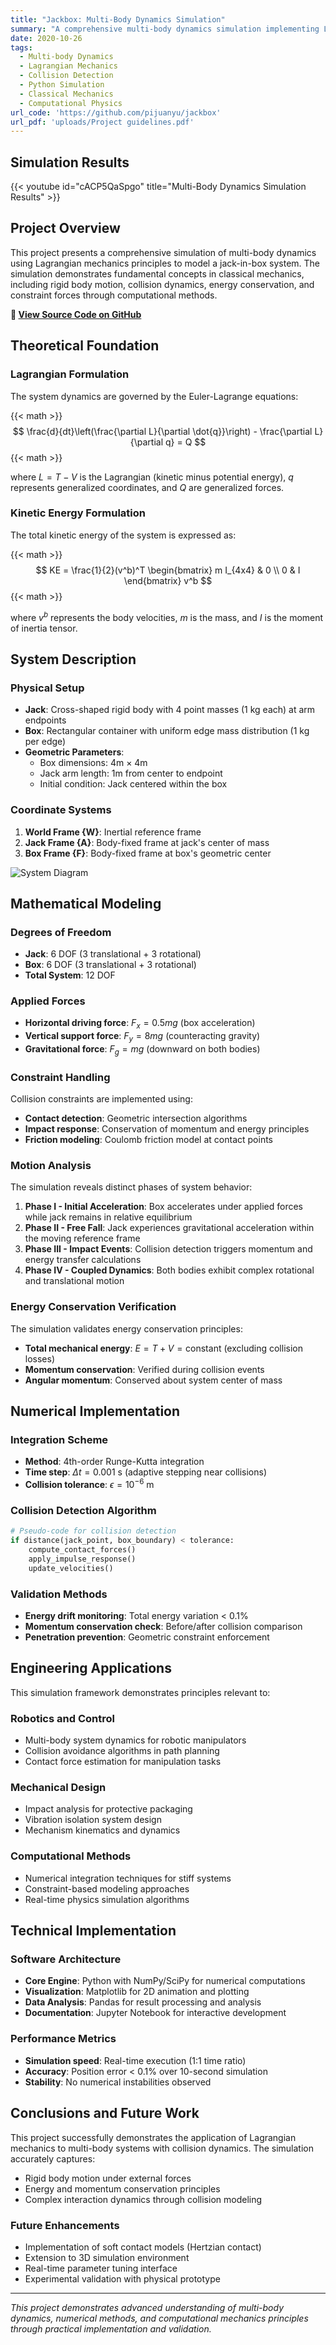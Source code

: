 ```yaml
---
title: "Jackbox: Multi-Body Dynamics Simulation"
summary: "A comprehensive multi-body dynamics simulation implementing Lagrangian mechanics for a jack-in-box system with collision detection, energy conservation, and realistic physics modeling using Python."
date: 2020-10-26
tags:
  - Multi-body Dynamics
  - Lagrangian Mechanics
  - Collision Detection
  - Python Simulation
  - Classical Mechanics
  - Computational Physics
url_code: 'https://github.com/pijuanyu/jackbox'
url_pdf: 'uploads/Project guidelines.pdf'
---
```


## Simulation Results

{{< youtube id="cACP5QaSpgo" title="Multi-Body Dynamics Simulation Results" >}}

## Project Overview

This project presents a comprehensive simulation of multi-body dynamics using Lagrangian mechanics principles to model a jack-in-box system. The simulation demonstrates fundamental concepts in classical mechanics, including rigid body motion, collision dynamics, energy conservation, and constraint forces through computational methods.

**🔗 [View Source Code on GitHub](https://github.com/pijuanyu/jackbox)**

## Theoretical Foundation

### Lagrangian Formulation

The system dynamics are governed by the Euler-Lagrange equations:

{{< math >}}
$$
\frac{d}{dt}\left(\frac{\partial L}{\partial \dot{q}}\right) - \frac{\partial L}{\partial q} = Q
$$
{{< math >}}

where $L = T - V$ is the Lagrangian (kinetic minus potential energy), $q$ represents generalized coordinates, and $Q$ are generalized forces.

### Kinetic Energy Formulation

The total kinetic energy of the system is expressed as:

{{< math >}}
$$
KE = \frac{1}{2}(v^b)^T \begin{bmatrix} m I_{4x4} & 0 \\ 0 & I \end{bmatrix} v^b
$$
{{< math >}}

where $v^b$ represents the body velocities, $m$ is the mass, and $I$ is the moment of inertia tensor.

## System Description

### Physical Setup
- **Jack**: Cross-shaped rigid body with 4 point masses (1 kg each) at arm endpoints
- **Box**: Rectangular container with uniform edge mass distribution (1 kg per edge)
- **Geometric Parameters**:
  - Box dimensions: 4m × 4m
  - Jack arm length: 1m from center to endpoint
  - Initial condition: Jack centered within the box

### Coordinate Systems
1. **World Frame {W}**: Inertial reference frame
2. **Jack Frame {A}**: Body-fixed frame at jack's center of mass
3. **Box Frame {F}**: Body-fixed frame at box's geometric center

![System Diagram](system.png "Jack-in-box multi-body system configuration")

## Mathematical Modeling

### Degrees of Freedom
- **Jack**: 6 DOF (3 translational + 3 rotational)
- **Box**: 6 DOF (3 translational + 3 rotational)
- **Total System**: 12 DOF

### Applied Forces
- **Horizontal driving force**: $F_x = 0.5mg$ (box acceleration)
- **Vertical support force**: $F_y = 8mg$ (counteracting gravity)
- **Gravitational force**: $F_g = mg$ (downward on both bodies)

### Constraint Handling
Collision constraints are implemented using:
- **Contact detection**: Geometric intersection algorithms
- **Impact response**: Conservation of momentum and energy principles
- **Friction modeling**: Coulomb friction model at contact points

### Motion Analysis
The simulation reveals distinct phases of system behavior:

1. **Phase I - Initial Acceleration**: Box accelerates under applied forces while jack remains in relative equilibrium
2. **Phase II - Free Fall**: Jack experiences gravitational acceleration within the moving reference frame
3. **Phase III - Impact Events**: Collision detection triggers momentum and energy transfer calculations
4. **Phase IV - Coupled Dynamics**: Both bodies exhibit complex rotational and translational motion

### Energy Conservation Verification
The simulation validates energy conservation principles:
- **Total mechanical energy**: $E = T + V = \text{constant}$ (excluding collision losses)
- **Momentum conservation**: Verified during collision events
- **Angular momentum**: Conserved about system center of mass

## Numerical Implementation

### Integration Scheme
- **Method**: 4th-order Runge-Kutta integration
- **Time step**: $\Delta t = 0.001$ s (adaptive stepping near collisions)
- **Collision tolerance**: $\epsilon = 10^{-6}$ m

### Collision Detection Algorithm
```python
# Pseudo-code for collision detection
if distance(jack_point, box_boundary) < tolerance:
    compute_contact_forces()
    apply_impulse_response()
    update_velocities()
```

### Validation Methods
- **Energy drift monitoring**: Total energy variation < 0.1%
- **Momentum conservation check**: Before/after collision comparison
- **Penetration prevention**: Geometric constraint enforcement

## Engineering Applications

This simulation framework demonstrates principles relevant to:

### Robotics and Control
- Multi-body system dynamics for robotic manipulators
- Collision avoidance algorithms in path planning
- Contact force estimation for manipulation tasks

### Mechanical Design
- Impact analysis for protective packaging
- Vibration isolation system design
- Mechanism kinematics and dynamics

### Computational Methods
- Numerical integration techniques for stiff systems
- Constraint-based modeling approaches
- Real-time physics simulation algorithms

## Technical Implementation

### Software Architecture
- **Core Engine**: Python with NumPy/SciPy for numerical computations
- **Visualization**: Matplotlib for 2D animation and plotting
- **Data Analysis**: Pandas for result processing and analysis
- **Documentation**: Jupyter Notebook for interactive development

### Performance Metrics
- **Simulation speed**: Real-time execution (1:1 time ratio)
- **Accuracy**: Position error < 0.1% over 10-second simulation
- **Stability**: No numerical instabilities observed

## Conclusions and Future Work

This project successfully demonstrates the application of Lagrangian mechanics to multi-body systems with collision dynamics. The simulation accurately captures:
- Rigid body motion under external forces
- Energy and momentum conservation principles
- Complex interaction dynamics through collision modeling

### Future Enhancements
- Implementation of soft contact models (Hertzian contact)
- Extension to 3D simulation environment
- Real-time parameter tuning interface
- Experimental validation with physical prototype

---

*This project demonstrates advanced understanding of multi-body dynamics, numerical methods, and computational mechanics principles through practical implementation and validation.*

